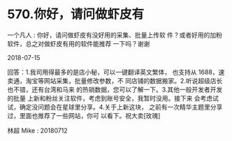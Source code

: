 # 570.你好，请问做虾皮有

一个凡人 : 你好，请问做虾皮有没好用的采集、批量上传软 件？或者好用的加粉软件，总之对做虾皮有用的软件能推荐 一下吗？谢谢

2018-07-15

回答：1.我司用得最多的是店小秘，可以一键翻译英文繁体， 也支持从 1688，速卖通，淘宝等网站采集，批量修改参数，不 同店铺的数据搬家。2.听说超级店长也不错，还有台湾和马来 的热销数据，您可以了解一下。3.其他一般开发者开发的批量 上新和粉丝关注软件，考虑到账号安全，我暂时没用。接下来 会考虑试试，确定没问题会在星球里分享。4.关于上新这块， 之前有一次精华主题里分享过，里面也推荐了一些网站，你可 以看下。祝大卖[玫瑰]

林超 Mike : 20180712